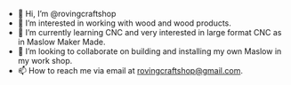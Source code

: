 - 👋 Hi, I’m @rovingcraftshop
- 👀 I’m interested in working with wood and wood products.
- 🌱 I’m currently learning CNC and very interested in large format CNC as in Maslow Maker Made.
- 💞️ I’m looking to collaborate on building and installing my own Maslow in my work shop.
- 📫 How to reach me via email at rovingcraftshop@gmail.com.

<!---
rovingcraftshop/rovingcraftshop is a ✨ special ✨ repository because its `README.md` (this file) appears on your GitHub profile.
You can click the Preview link to take a look at your changes.
--->
